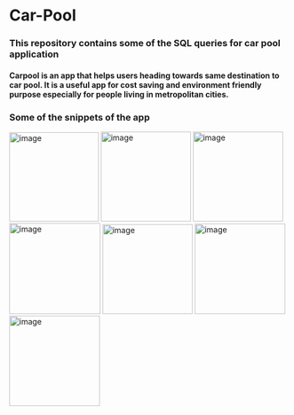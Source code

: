 # Car-Pool
### This repository contains some of the SQL queries for car pool application
#### Carpool is an app that helps users heading towards same destination to car pool. It is a useful app for cost saving and environment friendly purpose especially for people living in metropolitan cities.


### Some of the snippets of the app
<img width="161" alt="image" src="https://github.com/NandiniMehta0603/Car-Pool/assets/84312981/69b27125-df78-4dc9-92ca-fbb178a90fbc">
<img width="162" alt="image" src="https://github.com/NandiniMehta0603/Car-Pool/assets/84312981/eca5f96c-75c3-49c6-8004-889174120a9b">
<img width="162" alt="image" src="https://github.com/NandiniMehta0603/Car-Pool/assets/84312981/aa413df4-1532-40d5-8e76-c80d0e4e2bbe">
<img width="164" alt="image" src="https://github.com/NandiniMehta0603/Car-Pool/assets/84312981/0d026ee5-e523-4294-9e54-84c98933a599">
<img width="162" alt="image" src="https://github.com/NandiniMehta0603/Car-Pool/assets/84312981/5afd1e58-bca5-44ce-8da9-faf341f91679">
<img width="163" alt="image" src="https://github.com/NandiniMehta0603/Car-Pool/assets/84312981/3e993985-e268-46fd-b740-aeb4a40744b7">
<img width="163" alt="image" src="https://github.com/NandiniMehta0603/Car-Pool/assets/84312981/6b9245e3-0d97-4d6d-9cec-59f2c47794e5">






